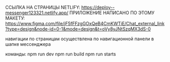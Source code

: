 ССЫЛКА НА СТРАНИЦЫ NETLIFY: https://deploy--messenger123321.netlify.app/
ПРИЛОЖЕНИЕ НАПИСАНО ПО ЭТОМУ МАКЕТУ: https://www.figma.com/file/jF5fFFzgGOxQeB4CmKWTiE/Chat_external_link?type=design&node-id=0-1&mode=design&t=oVy8yJNtSzqMX3dS-0

навигации по страницам осуществлена по навигационной панели в шапке мессенджера

команды:
npm run dev
npm run build
npm run starts